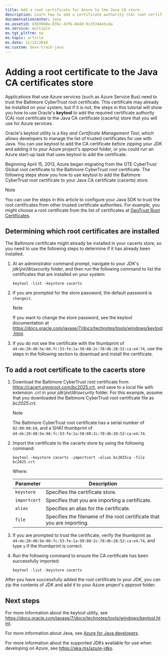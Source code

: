 ```yaml
---
title: Add a root certificate for Azure to the Java CA store
description: Learn how to add a certificate authority (CA) root certificate to the Java CA certificate (cacerts) store for use with Microsoft Azure.
documentationcenter: java
ms.assetid: d3699b0a-835c-43fb-844d-9c25344e5cda
ms.service: multiple
ms.tgt_pltfrm: na
ms.topic: article
ms.date: 11/13/2018
ms.custom: devx-track-java
---
```


# Adding a root certificate to the Java CA certificates store

Applications that use Azure services (such as Azure Service Bus) need to trust the Baltimore CyberTrust root certificate. This certificate may already be installed on your system, but if it is not, the steps in this tutorial will show you how to use Oracle's **keytool** to add the required certificate authority (CA) root certificate to the Java CA certificate (cacerts) store that you will use for Azure services.

Oracle's keytool utility is a _Key and Certificate Management Tool_, which allows developers to manage the list of trusted certificates for use with Java. You can use keytool to add the CA certificate before zipping your JDK and adding it to your Azure project's *approot* folder, or you could run an Azure start-up task that uses keytool to add the certificate.

Beginning April 15, 2013, Azure began migrating from the GTE CyberTrust Global root certificate to the Baltimore CyberTrust root certificate. The following steps show you how to use keytool to add the Baltimore CyberTrust root certificate to your Java CA certificate (cacerts) store.

> [!NOTE]
> You can use the steps in this article to configure your Java SDK to trust the root certificates from other trusted certificate authorities. For example, you might choose a root certificate from the list of certificates at [GeoTrust Root Certificates](https://www.geotrust.com/resources/root-certificates/).

## Determining which root certificates are installed

The Baltimore certificate might already be installed in your cacerts store, so you need to use the following steps to determine if it has already been installed.

1. At an administrator command prompt, navigate to your JDK's *jdk\jre\lib\security* folder, and then run the following command to list the certificates that are installed on your system:

   ```shell
   keytool -list -keystore cacerts
   ```

1. If you are prompted for the store password, the default password is `changeit`.

   > [!NOTE]
   > If you want to change the store password, see the keytool documentation at <https://docs.oracle.com/javase/7/docs/technotes/tools/windows/keytool.html>.

1. If you do not see the certificate with the thumbprint of `d4:de:20:d0:5e:66:fc:53:fe:1a:50:88:2c:78:db:28:52:ca:e4:74`, use the steps in the following section to download and install the certificate.

## To add a root certificate to the cacerts store

1. Download the Baltimore CyberTrust root certificate from <https://cacert.omniroot.com/bc2025.crt>, and save to a local file with extension *.crt* in your *jdk\jre\lib\security* folder. For this example, assume that you downloaded the Baltimore CyberTrust root certificate file as *bc2025.crt*.

   > [!NOTE]
   > The Baltimore CyberTrust root certificate has a serial number of `02:00:00:b9`, and a SHA1 thumbprint of `d4:de:20:d0:5e:66:fc:53:fe:1a:50:88:2c:78:db:28:52:ca:e4:74`.

2. Import the certificate to the cacerts store by using the following command:

   ```shell
   keytool -keystore cacerts -importcert -alias bc2025ca -file bc2025.crt
   ```

   Where:

   |  Parameter   |                              Description                               |
   |--------------|------------------------------------------------------------------------|
   | `keystore`   | Specifies the certificate store.                                       |
   | `importcert` | Specifies that you are importing a certificate.                        |
   | `alias`      | Specifies an alias for the certificate.                                |
   | `file`       | Specifies the filename of the root certificate that you are importing. |

3. If you are prompted to trust the certificate, verify the thumbprint as `d4:de:20:d0:5e:66:fc:53:fe:1a:50:88:2c:78:db:28:52:ca:e4:74`, and type `y` if the thumbprint is correct.

4. Run the following command to ensure the CA certificate has been successfully imported:

   ```shell
   keytool -list -keystore cacerts
   ```

After you have successfully added the root certificate to your JDK, you can zip the contents of JDK and add it to your Azure project's *approot* folder.

## Next steps

For more information about the keytool utility, see <https://docs.oracle.com/javase/7/docs/technotes/tools/windows/keytool.html>.

For more information about Java, see [Azure for Java developers](/azure/developer/java).

For more information about the supported JDKs available for use when developing on Azure, see <https://aka.ms/azure-jdks>.
